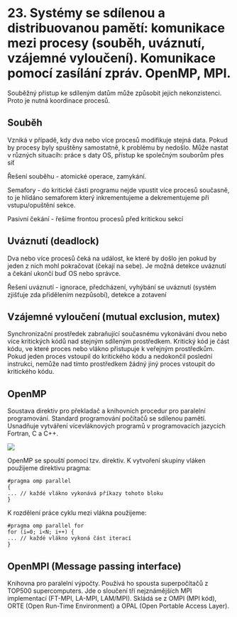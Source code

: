# 23. Systémy se sdílenou a distribuovanou pamětí: komunikace mezi procesy (souběh, uváznutí, vzájemné vyloučení). Komunikace pomocí zasílání zpráv. OpenMP, MPI.

Souběžný přístup ke sdíleným datům může způsobit jejich nekonzistenci. Proto je nutná koordinace procesů.

## Souběh
Vzniká v případě, kdy dva nebo více procesů modifikuje stejná data. Pokud by procesy byly spuštěny samostatně, k
problému by nedošlo. Může nastat v různých situacíh: práce s daty OS, přístup ke společným souborům přes síť

Řešení souběhu - atomické operace, zamykání.

Semafory - do kritické části programu nejde vpustit více procesů současně, to je hlídáno semaforem který
inkrementujeme a dekrementujeme při vstupu/opuštění sekce.

Pasivní čekání - řešíme frontou procesů před kritickou sekcí

## Uváznutí (deadlock)
Dva nebo více procesů čeká na událost, ke které by došlo jen pokud by jeden z nich mohl pokračovat (čekají na sebe).
Je možná detekce uváznutí a čekání ukončí buď OS nebo správce.

Řešení uváznutí - ignorace, předcházení, vyhýbání se uváznutí (systém zjišťuje zda přidělením nezpůsobí), detekce a
zotavení

## Vzájemné vyloučení (mutual exclusion, mutex)
Synchronizační prostředek zabraňující současnému vykonávání dvou nebo více kritických kódů nad stejným sdíleným
prostředkem. Kritický kód je část kódu, ve které proces nebo vlákno přistupuje k veřejným prostředkům. Pokud jeden
proces vstoupil do kritického kódu a nedokončil poslední instrukci, nemůže nad tímto prostředkem žádný jiný proces
vstoupit do kritického kódu.

## OpenMP
Soustava direktiv pro překladač a knihovních procedur pro paralelní programování. Standard programování počítačů se
sdílenou pamětí. Usnadňuje vytváření vícevláknových programů v programovacích jazycích Fortran, C a C++.

![](/images/ad_23.PNG)

OpenMP se spouští pomocí tzv. direktiv. K vytvoření skupiny vláken použijeme direktivu pragma:

    #pragma omp parallel
    {
    ... // každé vlákno vykonává příkazy tohoto bloku
    }
    
K rozdělení práce cyklu mezi vlákna použijeme:
    
    #pragma omp parallel for
    for (i=0; i<N; i++) {
    ... // každé vlákno vykoná část iterací
    }
    


## OpenMPI (Message passing interface)
Knihovna pro paralelní výpočty. Používá ho spousta superpočítačů z TOP500 supercomputers. Jde o sloučení tří
nejznámějších MPI implementací (FT-MPI, LA-MPI, LAM/MPI). Skládá se z OMPI (MPI kód), ORTE (Open Run-Time
Environment) a OPAL (Open Portable Access Layer).
